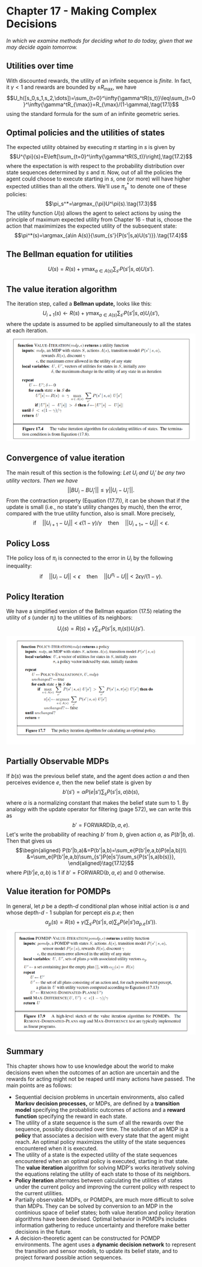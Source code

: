 # Chapter 17 - Making Complex Decisions
_In which we examine methods for deciding what to do today, given that we may decide again tomorrow._
## Utilities over time
With discounted rewards, the utility of an infinite sequence is _finite._ In fact, it $\gamma<1$ and rewards are bounded by $\pm R_{\max},$ we have
$$U_h([s_0,s_1,s_2,\dots])=\sum_{t=0}^\infty{\gamma^tR(s_t)}\leq\sum_{t=0}^\infty{\gamma^tR_{\max}}=R_{\max}/(1-\gamma),\tag{17.1}$$
using the standard formula for the sum of an infinite geometric series.
## Optimal policies and the utilities of states
The expected utility obtained by executing $\pi$ starting in $s$ is given by
$$U^{\pi}(s)=E\left[\sum_{t=0}^\infty{\gamma^tR(S_t)}\right],\tag{17.2}$$
where the expectation is with respect to the probability distribution over state sequences determined by $s$ and $\pi.$ Now, out of all the policies the agent could choose to execute starting in $s,$ one (or more) will have higher expected utilities than all the others. We'll use $\pi_s^*$ to denote one of these policies:
$$\pi_s^*=\argmax_{\pi}U^\pi(s).\tag{17.3}$$
The utility function $U(s)$ allows the agent to select actions by using the principle of maximum expected utility from Chapter $16$ - that is, choose the action that maximimizes the expected utility of the subsequent state:
$$\pi^*(s)=\argmax_{a\in A(s)}{\sum_{s'}{P(s'|s,a)U(s')}}.\tag{17.4}$$
## The Bellman equation for utilities
$$U(s)=R(s)+\gamma\max_{a\in A(s)}{\sum_{s'}{P(s'|s,a)U(s')}}.\tag{17.5}$$
## The value iteration algorithm
The iteration step, called a __Bellman update,__ looks like this:
$$U_{i+1}(s)\leftarrow R(s)+\gamma\max_{a\in A(s)}{\sum_{s'}{P(s'|s,a)U_i(s')}},\tag{17.6}$$
where the update is assumed to be applied simultaneously to all the states at each iteration.
![](images/17.4.png)
## Convergence of value iteration
The main result of this section is the following: _Let $U_i$ and $U_i'$ be any two utility vectors. Then we have_
$$||BU_i-BU_i'||\leq\gamma||U_i-U_i'||.\tag{17.7}$$
From the contraction property (Equation $(17.7)$), it can be shown that if the update is small (i.e., no state's utility changes by much), then the error, compared with the true utility function, also is small. More precisely,
$$\text{if}\quad||U_{i+1}-U_i||<\epsilon(1-\gamma)/\gamma\quad\text{then}\quad||U_{i+1+}-U_i||<\epsilon.\tag{17.8}$$
## Policy Loss
THe policy loss of $\pi_i$ is connected to the error in $U_i$ by the following inequality:
$$\text{if}\quad||U_i-U||<\epsilon\quad\text{then}\quad||U^{\pi_i}-U||<2\epsilon\gamma/(1-\gamma).\tag{17.9}$$
## Policy Iteration
We have a simplified version of the Bellman equation $(17.5)$ relating the utility of $s$ (under $\pi_i$) to the utilities of its neighbors:
$$U_i(s)=R(s)+\gamma\sum_{s'}{P(s'|s,\pi_i(s))U_i(s')}.\tag{17.10}$$
![](images/17.7.png)
## Partially Observable MDPs
If $b(s)$ was the previous belief state, and the agent does action $a$ and then perceives evidence $e,$ then the new belief state is given by
$$b'(s')=\alpha P(e|s')\sum_s{P(s'|s,a)b(s)},$$
where $\alpha$ is a normalizing constant that makes the belief state sum to $1.$ By analogy with the update operator for filtering (page $572$), we can write this as
$$b'=\text{FORWARD}(b,a,e).\tag{17.11}$$
Let's write the probability of reaching $b'$ from $b,$ given action $a,$ as $P(b'|b,a).$ Then that gives us
$$\begin{aligned}
P(b'|b,a)&=P(b'|a,b)=\sum_e{P(b'|e,a,b)P(e|a,b)}\\
&=\sum_e{P(b'|e,a,b)\sum_{s'}P(e|s')\sum_s{P(s'|s,a)b(s)}},
\end{aligned}\tag{17.12}$$
where $P(b'|e,a,b)$ is $1$ if $b'=\text{FORWARD}(b,a,e)$ and $0$ otherwise.
## Value iteration for POMDPs
In general, let $p$ be a depth-$d$ conditional plan whose initial action is $a$ and whose depth-$d$ - 1 subplan for percept $e$is $p.e;$ then
$$\alpha_p(s)=R(s)+\gamma\left(\sum_{s'}P(s'|s,a)\sum_e{P(e|s')\alpha_{p.e}(s')}\right).\tag{17.13}$$
![](images/17.9.png)
## Summary
This chapter shows how to use knowledge about the world to make decisions even when the outcomes of an action are uncertain and the rewards for acting might not be reaped until many actions have passed. The main points are as follows:
* Sequential decision problems in uncertain environments, also called __Markov decision processes,__ or MDPs, are defined by a __transition model__ specifying the probablistic outcomes of actions and a __reward function__ specifying the reward in each state.
* The utility of a state sequence is the sum of all the rewards over the sequence, possibly discounted over time. The solution of an MDP is a __policy__ that associates a decision with every state that the agent might reach. An optimal policy maximizes the utility of the state sequences encountered when it is executed.
* The utility of a state is the expected utility of the state sequences encountered when an optimal policy is executed, starting in that state. The __value iteration__ algorithm for solving MDP's works iteratively solving the equations relating the utility of each state to those of its neighbors.
* __Policy iteration__ alternates between calculating the utilities of states under the current policy and improving the current policy with respect to the current utilities.
* Partially observable MDPs, or POMDPs, are much more difficult to solve than MDPs. They can be solved by conversion to an MDP in the continious space of belief states; both value iteration and policy iteration algorithms have been devised. Optimal behavior in POMDPs includes information gathering to reduce uncertainty and therefore make better decisions in the future.
* A decision-theoretic agent can be constructed for POMDP environments. The agent uses a __dynamic decision network__ to represent the transition and sensor models, to update its belief state, and to project forward possible action sequences.